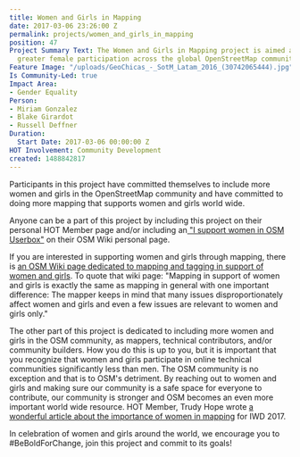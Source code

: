 ```yaml
---
title: Women and Girls in Mapping
date: 2017-03-06 23:26:00 Z
permalink: projects/women_and_girls_in_mapping
position: 47
Project Summary Text: The Women and Girls in Mapping project is aimed at including
  greater female participation across the global OpenStreetMap community.
Feature Image: "/uploads/GeoChicas_-_SotM_Latam_2016_(30742065444).jpg"
Is Community-Led: true
Impact Area:
- Gender Equality
Person:
- Miriam Gonzalez
- Blake Girardot
- Russell Deffner
Duration:
  Start Date: 2017-03-06 00:00:00 Z
HOT Involvement: Community Development
created: 1488842817
---
```


<p>Participants in this project have committed themselves to include more women and girls in the OpenStreetMap community and have committed to doing more mapping that supports women and girls world wide.</p><p>Anyone can be a part of this project by including this project on their personal HOT Member page and/or including an<a href="https://wiki.openstreetmap.org/wiki/Template:HOT/International_Womens_Day_2016"> "I support women in OSM Userbox"</a> on their OSM Wiki personal page.</p><p>If you are interested in supporting women and girls through mapping, there is <a href="https://wiki.openstreetmap.org/wiki/Tagging_in_Support_of_Women_and_Girls">an OSM Wiki page dedicated to mapping and tagging in support of women and girls</a>. To quote that wiki page: "Mapping in support of women and girls is exactly the same as mapping in general with one important difference: The mapper keeps in mind that many issues disproportionately affect women and girls and even a few issues are relevant to women and girls only."</p><p>The other part of this project is dedicated to including more women and girls in the OSM community, as mappers, technical contributors, and/or community builders. How you do this is up to you, but it is important that you recognize that women and girls participate in online technical communities significantly less than men. The OSM community is no exception and that is to OSM's detriment. By reaching out to women and girls and making sure our community is a safe space for everyone to contribute, our community is stronger and OSM becomes an even more important world wide resource. HOT Member, Trudy Hope wrote <a href="https://hotosm.org/updates/2017-02-28_why_women_in_mapping_matters_mapping_for_women_and_girls">a wonderful article about the importance of women in mapping</a> for IWD 2017.</p><p>In celebration of women and girls around the world, we encourage you to #BeBoldForChange, join this project and commit to its goals!</p><p>&nbsp;</p>
